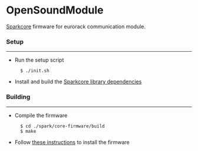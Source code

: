 # OpenSoundModule

[Sparkcore](https://www.spark.io/) firmware for eurorack communication module.

### Setup
---
* Run the setup script

		$ ./init.sh

* Install and build the [Sparkcore library dependencies](https://github.com/spark/core-firmware/blob/master/README.md)

### Building 
---
* Compile the firmware

		$ cd ./spark/core-firmware/build
		$ make

* Follow [these instructions](https://github.com/spark/core-firmware/blob/master/README.md#steps) to install the firmware

	
